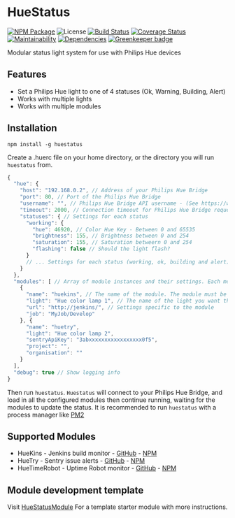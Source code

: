 # HueStatus

[![NPM Package](https://img.shields.io/npm/v/huestatus.svg?maxAge=2592000)](https://npmjs.com/package/huestatus) ![License](https://img.shields.io/npm/l/huestatus.svg) [![Build Status](https://travis-ci.org/APCOvernight/huestatus.svg?branch=master)](https://travis-ci.org/APCOvernight/huestatus) [![Coverage Status](https://coveralls.io/repos/github/APCOvernight/huestatus/badge.svg?branch=master)](https://coveralls.io/github/APCOvernight/huestatus?branch=master) [![Maintainability](	https://img.shields.io/codeclimate/maintainability/APCOvernight/huestatus.svg)](https://codeclimate.com/github/APCOvernight/huestatus/maintainability) 
[![Dependencies](https://img.shields.io/david/APCOvernight/huestatus.svg)](https://david-dm.org/APCOvernight/huestatus) [![Greenkeeper badge](https://badges.greenkeeper.io/APCOvernight/huestatus.svg)](https://greenkeeper.io/)

Modular status light system for use with Philips Hue devices

## Features
- Set a Philips Hue light to one of 4 statuses (Ok, Warning, Building, Alert)
- Works with multiple lights
- Works with multiple modules

## Installation

```
npm install -g huestatus
```

Create a .huerc file on your home directory, or the directory you will run `huestatus` from. 

```js
{
  "hue": {
    "host": "192.168.0.2", // Address of your Philips Hue Bridge
    "port": 80, // Port of the Philips Hue Bridge
    "username": "", // Philips Hue Bridge API username - (See https://www.developers.meethue.com/documentation/getting-started)
    "timeout": 2000, // Connection timeout for Philips Hue Bridge requests
    "statuses": { // Settings for each status
      "working": {
        "hue": 46920, // Color Hue Key - Between 0 and 65535
        "brightness": 155, // Brightness between 0 and 254
        "saturation": 155, // Saturation betweern 0 and 254
        "flashing": false // Should the light flash?
      }
      // ... Settings for each status (working, ok, building and alert) can be set separately
    }
  },
  "modules": [ // Array of module instances and their settings. Each module can be used again with different settings or a different light
    {
      "name": "huekins", // The name of the module. The module must be installed globally (i.e. npm i -g huekins)
      "light": "Hue color lamp 1", // The name of the light you want this module to control
      "url": "http://jenkins/", // Settings specific to the module
      "job": "MyJob/Develop"
    }, {
      "name": "huetry",
      "light": "Hue color lamp 2",
      "sentryApiKey": "3abxxxxxxxxxxxxxxxxx0f5",
      "project": "",
      "organisation": ""
    }
  ],
  "debug": true // Show logging info
}

```

Then run `huestatus`.  `Huestatus` will connect to your Philips Hue Bridge, and load in all the configured modules then continue running, waiting for the modules to update the status. It is recommended to run `huestatus` with a process manager like [PM2](https://npmjs.org/package/pm2)

## Supported Modules

- HueKins - Jenkins build monitor -  [GitHub](https://github.com/APCOvernight/huekins) - [NPM](https://www.npmjs.com/package/huekins)
- HueTry - Sentry issue alerts -  [GitHub](https://github.com/APCOvernight/huetry) - [NPM](https://www.npmjs.com/package/huetry)
- HueTimeRobot - Uptime Robot monitor -  [GitHub](https://github.com/APCOvernight/huetimerobot) - [NPM](https://www.npmjs.com/package/huetimerobot)


## Module development template

Visit [HueStatusModule](https://github.com/APCOvernight/HueStatusModule) For a template starter module with more instructions.
